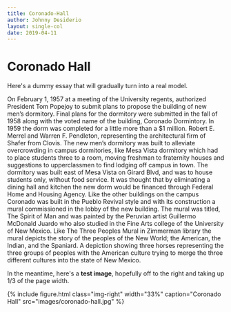 ```yaml
---
title: Coronado-Hall
author: Johnny Desiderio
layout: single-col
date: 2019-04-11
---
```



# Coronado Hall

Here's a dummy essay that will gradually turn into a real model.

On February 1, 1957 at a meeting of the University regents, authorized President Tom Popejoy to submit plans to propose the building of new men’s dormitory. Final plans for the dormitory were submitted in the fall of 1958 along with the voted name of the building, Coronado Dormintory. In 1959 the dorm was completed for a little more than a $1 million. Robert E. Merrel and Warren F. Pendleton, representing the architectural firm of Shafer from Clovis. The new men’s dormitory was built to alleviate overcrowding in campus dormitories, like Mesa Vista dormitory which had to place students three to a room, moving freshman to fraternity houses and suggestions to upperclassmen to find lodging off campus in town. The dormitory was built east of Mesa Vista on Girard Blvd, and was to house students only, without food service. It was thought that by eliminating a dining hall and kitchen the new dorm would be financed through Federal Home and Housing Agency. Like the other buildings on the campus Coronado was built in the Pueblo Revival style and with its construction a mural commissioned in the lobby of the new building. The mural was titled, The Spirit of Man and was painted by the Peruvian artist Guillermo McDonald Juardo who also studied in the Fine Arts college of the University of New Mexico. Like The Three Peoples Mural in Zimmerman library the mural depicts the story of the peoples of the New World; the American, the Indian, and the Spaniard. A depiction showing three horses representing the three groups of peoples with the American culture trying to merge the three different cultures into the state of New Mexico.


In the meantime, here's a **test image**, hopefully off to the right and taking up 1/3 of the page width.

{% include figure.html class="img-right" width="33%" caption="Coronado Hall" src="images/coronado-hall.jpg" %}
